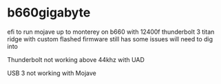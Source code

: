 # b660gigabyte
efi to run mojave up to monterey on b660 with 12400f 
thunderbolt 3 titan ridge with custom flashed firmware still has some issues will need to dig into

Thunderbolt not working above 44khz with UAD

USB 3 not working with Mojave
